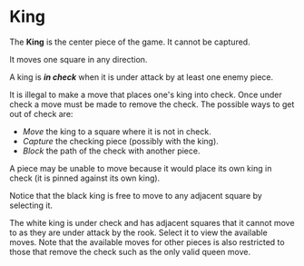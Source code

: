 # King

The **King** is the center piece of the game. It cannot be captured.

It moves one square in any direction.

A king is ***in check*** when it is under attack by at least one enemy piece. 

It is illegal to make a move that places one's king into check. Once under check a move must be made to remove the check. The possible ways to get out of check are:

- *Move* the king to a square where it is not in check.
- *Capture* the checking piece (possibly with the king).
- *Block* the path of the check with another piece.

A piece may be unable to move because it would place its own king in check (it is pinned against its own king).

Notice that the black king is free to move to any adjacent square by selecting it.

The white king is under check and has adjacent squares that it cannot move to as they are under attack by the rook. Select it to view the available moves. Note that the available moves for other pieces is also restricted to those that remove the check such as the only valid queen move.